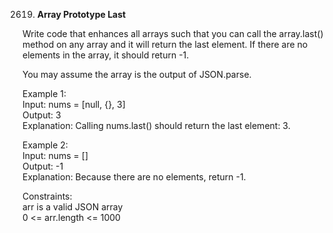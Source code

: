 2619. **Array Prototype Last**

Write code that enhances all arrays such that you can call the array.last() method on any array and it will return the last element. If there are no elements in the array, it should return -1.

You may assume the array is the output of JSON.parse.



Example 1:<br>
Input: nums = [null, {}, 3]<br>
Output: 3<br>
Explanation: Calling nums.last() should return the last element: 3.

Example 2:<br>
Input: nums = []<br>
Output: -1<br>
Explanation: Because there are no elements, return -1.

Constraints:<br>
arr is a valid JSON array<br>
0 <= arr.length <= 1000
